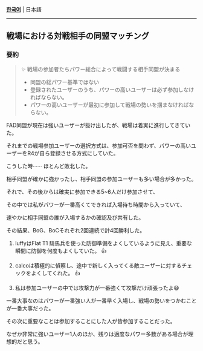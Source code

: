 [**한국어**](001_PvP_Alliance_Matching_Rules_on_the_Battlegrounds__kr.md) | 日本語

---

## 戦場における対戦相手の同盟マッチング

### 要約

> ✨ 戦場の参加者たちパワー総合によって戦闘する相手同盟が決まる
>
> * 同盟の総パワー基準ではない
> * 登録されたユーザーのうち、パワーの高いユーザーは必ず参加しなければならない。
> * パワーの高いユーザーが最初に参加して戦場の勢いを掴まなければならない。



FAD同盟が現在は強いユーザーが抜け出したが、戦場は着実に進行してきていた。

それまでの戦場参加ユーザーの選択方式は、参加可否を問わず、パワーの高いユーザーをR4が自ら登録させる方式にしていた。

こうした時······ ほとんど敗北した。

相手同盟が確かに強かったし、相手同盟の参加ユーザーも多い場合が多かった。



それで、その後からは確実に参加できる5~6人だけ参加させて、

その中では私がパワーが一番高くてできれば入場待ち時間から入っていて、

速やかに相手同盟の誰が入場するかの確認及び共有した。



その結果、BoG、BoCそれぞれ2回連続で計4回勝利した。

1. luffyはFlat T1 騎馬兵を使った防御準備をよくしているように見え、重要な瞬間に防御を何度もよくしていた。 👍

2. calcoは積極的に偵察し、途中で新しく入ってくる敵ユーザーに対するチェックをよくしてくれた。 👍

3. 私は参加ユーザーの中では攻撃力が一番強くて攻撃だけ頑張ったよ😅

   

一番大事なのはパワーが一番強い人が一番早く入場し、戦場の勢いをつかむことが一番大事だった。

その次に重要なことは参加することにした人が皆参加することだった。

なぜか非常に強いユーザー1人のほか、残りは適度なパワー多数がある場合が理想的だと思う。









